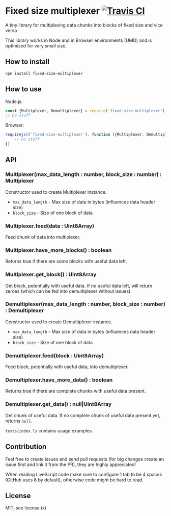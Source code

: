 # Fixed size multiplexer [![Travis CI](https://img.shields.io/travis/nazar-pc/fixed-size-multiplexer/master.svg?label=Travis%20CI)](https://travis-ci.org/nazar-pc/fixed-size-multiplexer)

A tiny library for multiplexing data chunks into blocks of fixed size and vice versa

This library works in Node and in Browser environments (UMD) and is optimized for very small size.

## How to install
```
npm install fixed-size-multiplexer
```

## How to use
Node.js:
```javascript
const {Multiplexer, Demultiplexer} = require('fixed-size-multiplexer')
// Do stuff
```
Browser:
```javascript
requirejs(['fixed-size-multiplexer'], function ({Multiplexer, Demultiplexer}) {
    // Do stuff
})
```

## API

### Multiplexer(max_data_length : number, block_size : number) : Multiplexer
Constructor used to create Multiplexer instance.

* `max_data_length` - Max size of data in bytes (influences data header size)
* `block_size` - Size of one block of data

### Multiplexer.feed(data : Uint8Array)
Feed chunk of data into multiplexer.

### Multiplexer.have_more_blocks() : boolean
Returns true if there are some blocks with useful data left.

### Multiplexer.get_block() : Uint8Array
Get block, potentially with useful data. If no useful data left, will return zeroes (which can be fed into demultiplexer without issues).

### Demultiplexer(max_data_length : number, block_size : number) : Demultiplexer
Constructor used to create Demultiplexer instance.

* `max_data_length` - Max size of data in bytes (influences data header size)
* `block_size` - Size of one block of data

### Demultiplexer.feed(block : Uint8Array)
Feed block, potentially with useful data, into demultiplexer.

### Demultiplexer.have_more_data() : boolean
Returns true if there are complete chunks with useful data present.

### Demultiplexer.get_data() : null|Uint8Array
Get chunk of useful data. If no complete chunk of useful data present yet, returns `null`.


`tests/index.ls` contains usage examples.

## Contribution
Feel free to create issues and send pull requests (for big changes create an issue first and link it from the PR), they are highly appreciated!

When reading LiveScript code make sure to configure 1 tab to be 4 spaces (GitHub uses 8 by default), otherwise code might be hard to read.

## License
MIT, see license.txt
